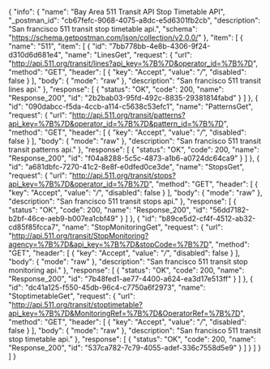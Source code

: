{
  "info": {
    "name": "Bay Area 511 Transit API Stop Timetable API",
    "_postman_id": "cb67fefc-9068-4075-a8dc-e5d6301fb2cb",
    "description": "San francisco 511 transit stop timetable api.",
    "schema": "https://schema.getpostman.com/json/collection/v2.0.0/"
  },
  "item": [
    {
      "name": "511",
      "item": [
        {
          "id": "7bb778bb-4e8b-4306-9f24-d310d6d681e4",
          "name": "LinesGet",
          "request": {
            "url": "http://api.511.org/transit/lines?api_key=%7B%7D&operator_id=%7B%7D",
            "method": "GET",
            "header": [
              {
                "key": "Accept",
                "value": "*/*",
                "disabled": false
              }
            ],
            "body": {
              "mode": "raw"
            },
            "description": "San francisco 511 transit lines api."
          },
          "response": [
            {
              "status": "OK",
              "code": 200,
              "name": "Response_200",
              "id": "2b2bab03-95fd-492c-8835-29381814fabd"
            }
          ]
        },
        {
          "id": "090dabcc-f5da-4ccb-a114-c5638c53efc1",
          "name": "PatternsGet",
          "request": {
            "url": "http://api.511.org/transit/patterns?api_key=%7B%7D&operator_id=%7B%7D&pattern_id=%7B%7D",
            "method": "GET",
            "header": [
              {
                "key": "Accept",
                "value": "*/*",
                "disabled": false
              }
            ],
            "body": {
              "mode": "raw"
            },
            "description": "San francisco 511 transit transit patterns api."
          },
          "response": [
            {
              "status": "OK",
              "code": 200,
              "name": "Response_200",
              "id": "f04a8288-5c5c-4873-a1b6-a0724dc64ca9"
            }
          ]
        },
        {
          "id": "a681dbfc-7270-41c2-8e8f-e0dfed0ce3de",
          "name": "StopsGet",
          "request": {
            "url": "http://api.511.org/transit/stops?api_key=%7B%7D&operator_id=%7B%7D",
            "method": "GET",
            "header": [
              {
                "key": "Accept",
                "value": "*/*",
                "disabled": false
              }
            ],
            "body": {
              "mode": "raw"
            },
            "description": "San francisco 511 transit stops api."
          },
          "response": [
            {
              "status": "OK",
              "code": 200,
              "name": "Response_200",
              "id": "56dd7182-b2bf-46ce-aeb9-b007ea1cbf49"
            }
          ]
        },
        {
          "id": "b89ce5d2-cf4f-4512-ab32-cd85f85fcca7",
          "name": "StopMonitoringGet",
          "request": {
            "url": "http://api.511.org/transit/StopMonitoring?agency=%7B%7D&api_key=%7B%7D&stopCode=%7B%7D",
            "method": "GET",
            "header": [
              {
                "key": "Accept",
                "value": "*/*",
                "disabled": false
              }
            ],
            "body": {
              "mode": "raw"
            },
            "description": "San francisco 511 transit stop monitoring api."
          },
          "response": [
            {
              "status": "OK",
              "code": 200,
              "name": "Response_200",
              "id": "7b48fed1-ae77-4400-a624-ea3d17e513ff"
            }
          ]
        },
        {
          "id": "dc41a125-f550-45db-96c4-c7750a6f2973",
          "name": "StoptimetableGet",
          "request": {
            "url": "http://api.511.org/transit/stoptimetable?api_key=%7B%7D&MonitoringRef=%7B%7D&OperatorRef=%7B%7D",
            "method": "GET",
            "header": [
              {
                "key": "Accept",
                "value": "*/*",
                "disabled": false
              }
            ],
            "body": {
              "mode": "raw"
            },
            "description": "San francisco 511 transit stop timetable api."
          },
          "response": [
            {
              "status": "OK",
              "code": 200,
              "name": "Response_200",
              "id": "537ca782-7c79-4055-adef-336c7558d5e9"
            }
          ]
        }
      ]
    }
  ]
}